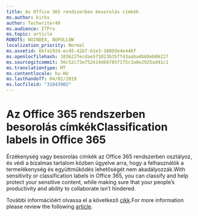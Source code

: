 ```yaml
---
title: Az Office 365 rendszerben besorolás címkék
ms.author: kirks
author: Techwriter40
ms.audience: ITPro
ms.topic: article
ROBOTS: NOINDEX, NOFOLLOW
localization_priority: Normal
ms.assetid: 6bfa1924-ec45-42b7-b1e3-10093e4e446f
ms.openlocfilehash: 103622fecdae571023b35ff43aaba4b68eb06227
ms.sourcegitcommit: 56c52c73e752414d66785f175c3a0e2925ad41c1
ms.translationtype: MT
ms.contentlocale: hu-HU
ms.lasthandoff: 04/02/2019
ms.locfileid: "31043902"
---
```

# <a name="classification-labels-in-office-365"></a><span data-ttu-id="9c6b0-102">Az Office 365 rendszerben besorolás címkék</span><span class="sxs-lookup"><span data-stu-id="9c6b0-102">Classification labels in Office 365</span></span>

<span data-ttu-id="9c6b0-103">Érzékenység vagy besorolás címkék az Office 365 rendszerben osztályoz, és védi a bizalmas tartalom közben ügyelve arra, hogy a felhasználók a termelékenység és együttműködés lehetőségét nem akadályozzák.</span><span class="sxs-lookup"><span data-stu-id="9c6b0-103">With sensitivity or classification labels in Office 365, you can classify and help protect your sensitive content, while making sure that your people’s productivity and ability to collaborate isn’t hindered.</span></span>

<span data-ttu-id="9c6b0-104">További információért olvassa el a következő [cikk](https://docs.microsoft.com/en-us/office365/securitycompliance/sensitivity-labels).</span><span class="sxs-lookup"><span data-stu-id="9c6b0-104">For more information please review the following [article](https://docs.microsoft.com/en-us/office365/securitycompliance/sensitivity-labels).</span></span>
